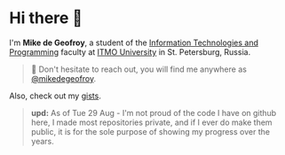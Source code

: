 # Hi there 👋

I'm **Mike de Geofroy**, a student of the [Information Technologies and Programming](https://en.itmo.ru/en/faculty/7/Information_Technologies_and_Programming_Faculty.htm) faculty at [ITMO University](https://itmo.ru/) in St. Petersburg, Russia.

> 💌 Don't hesitate to reach out, you will find me anywhere as [@mikedegeofroy](mailto:mikedegeofroy@gmail.com).

Also, check out my <a href="https://gist.github.com/mikedegeofroy/" target="_blank">gists</a>.

> **upd:** As of Tue 29 Aug - I'm not proud of the code I have on github here, I made most repositories private, and if I ever do make them public, it is for the sole purpose of showing my progress over the years. 
